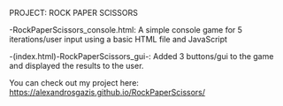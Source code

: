 PROJECT: ROCK PAPER SCISSORS 

-RockPaperScissors_console.html:
A simple console game for 5 iterations/user input using a basic HTML file and JavaScript


-(index.html)-RockPaperScissors_gui-:
Added 3 buttons/gui to the game and displayed the results to the user.

You can check out my project here: 
https://alexandrosgazis.github.io/RockPaperScissors/

